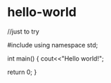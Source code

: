 # hello-world
//just to try

#include <iostream>
using namespace std;

int main() {
  cout<<"Hello world!";
  
  return 0;
  }
